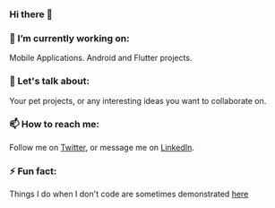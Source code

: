 ### Hi there 👋


### 🔭 I’m currently working on: 
Mobile Applications. Android and Flutter projects. 
### 💬 Let's talk about:
Your pet projects, or any interesting ideas you want to collaborate on. 
### 📫 How to reach me:
Follow me on [Twitter](https://twitter.com/_fatimamostafa), or message me on [LinkedIn](https://www.linkedin.com/in/fatimamostafa/).
### ⚡ Fun fact:
Things I do when I don't code are sometimes demonstrated [here](http://instagram.com/_fatimamostafa)

